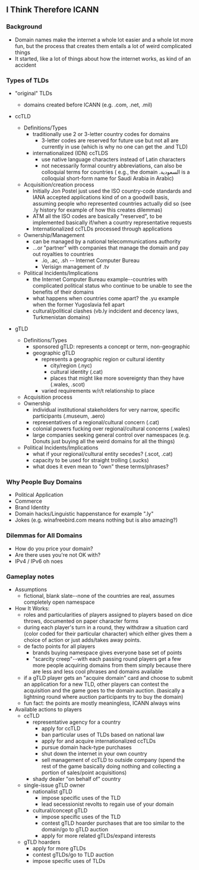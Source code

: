 ## I Think Therefore ICANN

### Background

- Domain names make the internet a whole lot easier and a whole lot more fun, but the process that creates them entails a lot of weird complicated things
- It started, like a lot of things about how the internet works, as kind of an accident

### Types of TLDs

- "original" TLDs
	- domains created before ICANN (e.g. .com, .net, .mil)

- ccTLD
	- Definitions/Types
		- traditionally use 2 or 3-letter country codes for domains
			- 3-letter codes are reserved for future use but not all are currently in use (which is why no one can get the .and TLD)
		- internationalized (IDN) ccTLDS
			- use native language characters instead of Latin characters
			- not necessarily formal country abbreviations, can also be colloquial terms for countries ( e.g., the domain .السعودية is a colloquial short-form name for Saudi Arabia in Arabic)
	- Acquisition/creation process
		- Initially Jon Postel just used the ISO country-code standards and IANA accepted applications kind of on a goodwill basis, assuming people who represented countries actually did so (see .ly history for example of how this creates dilemmas)
		- ATM all the ISO codes are basically "reserved", to be implemented basically if/when a country representative requests
		- Internationalized ccTLDs processed through applications
	- Ownership/Management
		- can be managed by a national telecommunications authority
		- ...or "partner" with companies that manage the domain and pay out royalties to countries
			- .io, .ac, .sh -- Internet Computer Bureau
			- Verisign management of .tv
	- Political Incidents/Implications
		- the Internet Computer Bureau example--countries with complicated political status who continue to be unable to see the benefits of their domains
		- what happens when countries come apart? the .yu example when the former Yugoslavia fell apart
		- cultural/political clashes (vb.ly indcident and decency laws, Turkmenistan domains)
- gTLD
	- Definitions/Types
		- sponsored gTLD: represents a concept or term, non-geographic  
		- geographic gTLD
			- represents a geographic region or cultural identity
				- city/region (.nyc)
				- cultural identity (.cat)
				- places that might like more sovereignty than they have (.wales, .scot)
			- varied requirements w/r/t relationship to place
	- Acquisition process
	- Ownership
		- individual institutional stakeholders for very narrow, specific participants (.museum, .aero)
		- representatives of a regional/cultural concern (.cat)
		- colonial powers fucking over regional/cultural concerns (.wales)
		- large companies seeking general control over namespaces (e.g. Donuts just buying all the weird domains for all the things)
	- Political Incidents/Implications
		- what if your regional/cultural entity secedes? (.scot, .cat)
		- capacity to be used for straight trolling (.sucks)
		- what does it even mean to "own" these terms/phrases?

### Why People Buy Domains

- Political Application
- Commerce
- Brand Identity
- Domain hacks/Linguistic happenstance for example ".ly"
- Jokes (e.g. winafreebird.com means nothing but is also amazing?)

### Dilemmas for All Domains

- How do you price your domain?
- Are there uses you're not OK with? 
- IPv4 / IPv6 oh noes

### Gameplay notes

- Assumptions
	- fictional, blank slate--none of the countries are real, assumes completely open namespace
- How It Works: 
	- roles and particularities of players assigned to players based on dice throws, documented on paper character forms
	- during each player's turn in a round, they withdraw a situation card (color coded for their particular character) which either gives them a choice of action or just adds/takes away points. 
	- de facto points for all players
		- brands buying namespace gives everyone base set of points
		- "scarcity creep"--with each passing round players get a few more people acquiring domains from them simply because there are less and less cool phrases and domains available
	- if a gTLD player gets an "acquire domain" card and choose to submit an application for a new TLD, other players can contest the acquisition and the game goes to the domain auction. (basically a lightning round where auction participants try to buy the domain)
	- fun fact: the points are mostly meaningless, ICANN always wins 
- Available actions to players
	- ccTLD
		- representative agency for a country
			- apply for ccTLD
			- ban particular uses of TLDs based on national law
			- apply for and acquire internationalized ccTLDs
			- pursue domain hack-type purchases
			- shut down the internet in your own country
			- sell management of ccTLD to outside company (spend the rest of the game basically doing nothing and collecting a portion of sales/point acquisitions)
		- shady dealer "on behalf of" country
	- single-issue gTLD owner
		- nationalist gTLD
			- impose specific uses of the TLD
			- lead secessionist revolts to regain use of your domain
		- cultural/concept gTLD
			- impose specific uses of the TLD
			- contest gTLD hoarder purchases that are too similar to the domain/go to gTLD auction
			- apply for more related gTLDs/expand interests
	- gTLD hoarders
		- apply for more gTLDs
		- contest gTLDs/go to TLD auction
		- impose specific uses of TLDs 